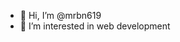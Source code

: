 - 👋 Hi, I’m @mrbn619
- 👀 I’m interested in web development

<!---
mrbn619/mrbn619 is a ✨ special ✨ repository because its `README.md` (this file) appears on your GitHub profile.
You can click the Preview link to take a look at your changes.
--->
